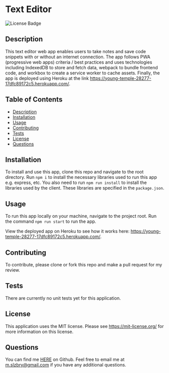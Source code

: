 # Text Editor

![License Badge](https://shields.io/badge/license-MIT-green)

## Description

This text editor web app enables users to take notes and save code snippets with or without an internet connection. The app follows PWA (progressive web apps) criteria / best practices and uses technologies including IndexedDB to store and fetch data, webpack to bundle frontend code, and workbox to create a service worker to cache assets. Finally, the app is deployed using Heroku at the link https://young-temple-28277-17dfc89172c5.herokuapp.com/.

## Table of Contents

- [Description](#description)
- [Installation](#installation)
- [Usage](#usage)
- [Contributing](#contributing)
- [Tests](#tests)
- [License](#license)
- [Questions](#questions)

## Installation

To install and use this app, clone this repo and navigate to the root directory. Run `npm i` to install the necessary libraries used to run this app e.g. express, etc. You also need to run `npm run install` to install the libraries used by the client. These libraries are specified in the `package.json`.

## Usage

To run this app locally on your machine, navigate to the project root. Run the command `npm run start` to run the app.

View the deployed app on Heroku to see how it works here: https://young-temple-28277-17dfc89172c5.herokuapp.com/.


## Contributing

To contribute, please clone or fork this repo and make a pull request for my review.

## Tests

There are currently no unit tests yet for this application.

## License

This application uses the MIT license. Please see
https://mit-license.org/ for more information on this license.

## Questions

You can find me [HERE](https://github.com/mslzbry) on Github.
Feel free to email me at m.slzbry@gmail.com if you have any additional questions.
